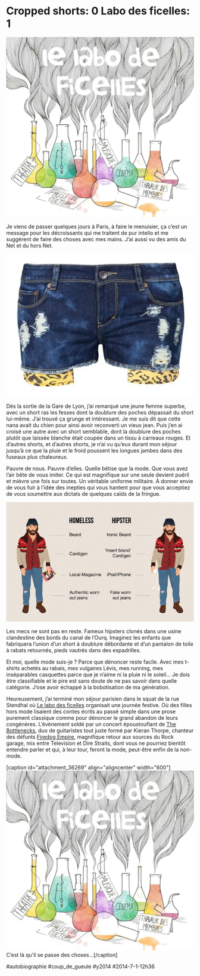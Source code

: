 # Cropped shorts: 0  Labo des ficelles: 1

![](_i/labo.webp)

Je viens de passer quelques jours à Paris, à faire le menuisier, ça c’est un message pour les décroissants qui me traitent de pur intello et me suggèrent de faire des choses avec mes mains. J’ai aussi vu des amis du Net et du hors Net.

![short](_i/short.webp)

Dès la sortie de la Gare de Lyon, j’ai remarqué une jeune femme superbe, avec un short ras les fesses dont la doublure des poches dépassait du short lui-même. J’ai trouvé ça grunge et intéressant. Je me suis dit que cette nana avait du chien pour ainsi avoir reconverti un vieux jean. Puis j’en ai croisé une autre avec un short semblable, dont la doublure des poches plutôt que laissée blanche était coupée dans un tissu à carreaux rouges. Et d’autres shorts, et d’autres shorts, je n’ai vu qu’eux durant mon séjour jusqu’à ce que la pluie et le froid poussent les longues jambes dans des fuseaux plus chaleureux.

Pauvre de nous. Pauvre d’elles. Quelle bêtise que la mode. Que vous avez l’air bête de vous imiter. Ce qui est magnifique sur une seule devient puéril et mièvre une fois sur toutes. Un véritable uniforme militaire. À donner envie de vous fuir à l’idée des inepties qui vous hantent pour que vous acceptiez de vous soumettre aux dictats de quelques caïds de la fringue.

[![Hipster-homeless](_i/hipster-homeless.png)](http://natsuhill.blogspot.fr/2013/11/hipsters.html)

Les mecs ne sont pas en reste. Fameux hipsters clonés dans une usine clandestine des bords du canal de l’Ourq. Imaginez les enfants que fabriquera l’union d’un short à doublure débordante et d’un pantalon de toile à rabats retournés, pieds vautrés dans des espadrilles.

Et moi, quelle mode suis-je ? Parce que dénoncer reste facile. Avec mes t-shirts achetés au rabais, mes vulgaires Lévis, mes running, mes inséparables casquettes parce que je n’aime ni la pluie ni le soleil… Je dois être classifiable et le pire est sans doute de ne pas savoir dans quelle catégorie. J’ose avoir échappé à la bobotisation de ma génération.

Heureusement, j’ai terminé mon séjour parisien dans le squat de la rue Stendhal où [Le labo des ficelles](http://lelabodeficelles.free.fr/) organisait une journée festive. Où des filles hors mode lisaient des contes écrits au passé simple dans une prose purement classique comme pour dénoncer le grand abandon de leurs congénères. L’évènement soldé par un concert époustouflant de [The Bottlenecks](https://soundcloud.com/thebottlenecksmusic), duo de guitaristes tout juste formé par Kieran Thorpe, chanteur des défunts [Firedog Empire](https://soundcloud.com/firedogempire), magnifique retour aux sources du Rock garage, mix entre Television et Dire Straits, dont vous ne pourriez bientôt entendre parler et qui, à leur tour, feront la mode, peut-être enfin de la non-mode.

[caption id="attachment\_36269" align="aligncenter" width="600"]![C’est là qu’il se passe des choses...](_i/labo.webp) C’est là qu’il se passe des choses...[/caption]



#autobiographie #coup_de_gueule #y2014 #2014-7-1-12h36
